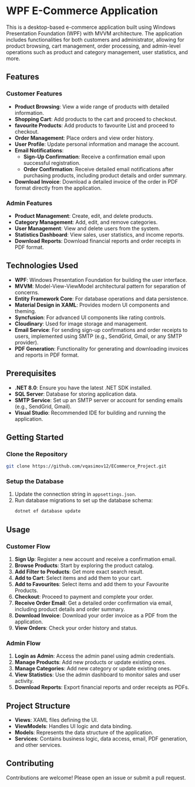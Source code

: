 
# WPF E-Commerce Application

This is a desktop-based e-commerce application built using Windows Presentation Foundation (WPF) with MVVM architecture. The application includes functionalities for both customers and administrator, allowing for product browsing, cart management, order processing, and admin-level operations such as product and category management, user statistics, and more.

## Features

### Customer Features
- **Product Browsing**: View a wide range of products with detailed information.
- **Shopping Cart**: Add products to the cart and proceed to checkout.
- **favourite Products**: Add products to favourite List and proceed to checkout.
- **Order Management**: Place orders and view order history.
- **User Profile**: Update personal information and manage the account.
- **Email Notifications**:
  - **Sign-Up Confirmation**: Receive a confirmation email upon successful registration.
  - **Order Confirmation**: Receive detailed email notifications after purchasing products, including product details and order summary.
- **Download Invoice**: Download a detailed invoice of the order in PDF format directly from the application.

### Admin Features
- **Product Management**: Create, edit, and delete products.
- **Category Management**: Add, edit, and remove categories.
- **User Management**: View and delete users from the system.
- **Statistics Dashboard**: View sales, user statistics, and income reports.
- **Download Reports**: Download financial reports and order receipts in PDF format.

## Technologies Used

- **WPF**: Windows Presentation Foundation for building the user interface.
- **MVVM**: Model-View-ViewModel architectural pattern for separation of concerns.
- **Entity Framework Core**: For database operations and data persistence.
- **Material Design in XAML**: Provides modern UI components and theming.
- **Syncfusion**: For advanced UI components like rating controls.
- **Cloudinary**: Used for image storage and management.
- **Email Service**: For sending sign-up confirmations and order receipts to users, implemented using SMTP (e.g., SendGrid, Gmail, or any SMTP provider).
- **PDF Generation**: Functionality for generating and downloading invoices and reports in PDF format.

## Prerequisites

- **.NET 8.0**: Ensure you have the latest .NET SDK installed.
- **SQL Server**: Database for storing application data.
- **SMTP Service**: Set up an SMTP server or account for sending emails (e.g., SendGrid, Gmail).
- **Visual Studio**: Recommended IDE for building and running the application.

## Getting Started

### Clone the Repository

```bash
git clone https://github.com/vqasimov12/ECommerce_Project.git
```

### Setup the Database

1. Update the connection string in `appsettings.json`.
2. Run database migrations to set up the database schema:
   ```bash
   dotnet ef database update
   ```

## Usage

### Customer Flow

1. **Sign Up**: Register a new account and receive a confirmation email.
2. **Browse Products**: Start by exploring the product catalog.
3. **Add Filter to Products**: Get more exact search result.
4. **Add to Cart**: Select items and add them to your cart.
5. **Add to Favourites**: Select items and add them to your Favourite Products.
6. **Checkout**: Proceed to payment and complete your order.
7. **Receive Order Email**: Get a detailed order confirmation via email, including product details and order summary.
8. **Download Invoice**: Download your order invoice as a PDF from the application.
9. **View Orders**: Check your order history and status.

### Admin Flow

1. **Login as Admin**: Access the admin panel using admin credentials.
2. **Manage Products**: Add new products or update existing ones.
3. **Manage Categories**: Add new category or update existing ones.
4. **View Statistics**: Use the admin dashboard to monitor sales and user activity.
5. **Download Reports**: Export financial reports and order receipts as PDFs.

## Project Structure

- **Views**: XAML files defining the UI.
- **ViewModels**: Handles UI logic and data binding.
- **Models**: Represents the data structure of the application.
- **Services**: Contains business logic, data access, email, PDF generation, and other services.


## Contributing

Contributions are welcome! Please open an issue or submit a pull request.

